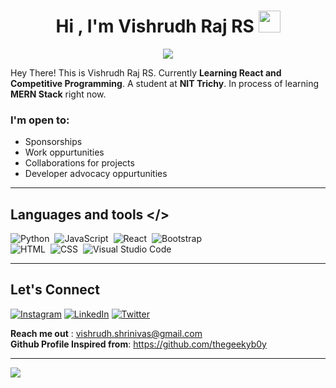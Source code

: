 
<h1 align="center">Hi , I'm Vishrudh Raj RS <img src="https://media.giphy.com/media/hvRJCLFzcasrR4ia7z/giphy.gif" width="35"></h1>
<p align="center">
  <a href="https://github.com/jaypavasiya"><img src="https://readme-typing-svg.herokuapp.com?duration=3000&lines=Full+Stack+Developer|Python+Programmer%20;Content%20Creator%20|+Blogger&center=true&width=500&height=50"></a>
</p>


Hey There! This is Vishrudh Raj RS. Currently **Learning React and Competitive Programming**. A student at **NIT Trichy**. In process of learning **MERN Stack** right now.

### I'm open to:
- Sponsorships 
- Work oppurtunities
- Collaborations for projects
- Developer advocacy oppurtunities 
---

## Languages and tools  </>
  
![Python](https://img.shields.io/badge/-Python-05122A?style=flat&logo=python)&nbsp;
![JavaScript](https://img.shields.io/badge/-JavaScript-05122A?style=flat&logo=javascript)&nbsp;
![React](https://img.shields.io/badge/-React-05122A?style=flat&logo=react)&nbsp;
![Bootstrap](https://img.shields.io/badge/-Bootstrap-05122A?style=flat&logo=bootstrap&logoColor=563D7C)\
![HTML](https://img.shields.io/badge/-HTML-05122A?style=flat&logo=HTML5)&nbsp;
![CSS](https://img.shields.io/badge/-CSS-05122A?style=flat&logo=CSS3&logoColor=1572B6)&nbsp;
![Visual Studio Code](https://img.shields.io/badge/-Visual%20Studio%20Code-05122A?style=flat&logo=visual-studio-code&logoColor=007ACC)
</div>     


---

## Let's Connect
[![Instagram](https://img.shields.io/badge/Instagram-%23E4405F.svg?logo=Instagram&logoColor=white)](https://www.instagram.com/coders_cafe_/) 
[![LinkedIn](https://img.shields.io/badge/LinkedIn-%230077B5.svg?logo=linkedin&logoColor=white)](https://www.linkedin.com/in/vishrudh-raj-43718924b/) 
[![Twitter](https://img.shields.io/badge/Twitter-%231DA1F2.svg?logo=Twitter&logoColor=white)](https://twitter.com/VishrudhRaj) 

**Reach me out** : vishrudh.shrinivas@gmail.com<br>
**Github Profile Inspired from**: https://github.com/thegeekyb0y

---

![](https://github-readme-streak-stats.herokuapp.com/?user=vishrudh-raj-rs-14&theme=algolia&hide_border=false) 

